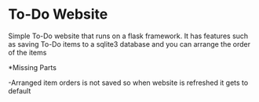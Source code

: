
# To-Do Website

Simple To-Do website that runs on a flask framework. 
It has features such as saving To-Do items to a sqlite3 database and you can arrange the order of the items 

*Missing Parts

-Arranged item orders is not saved so when website is refreshed it gets to default
